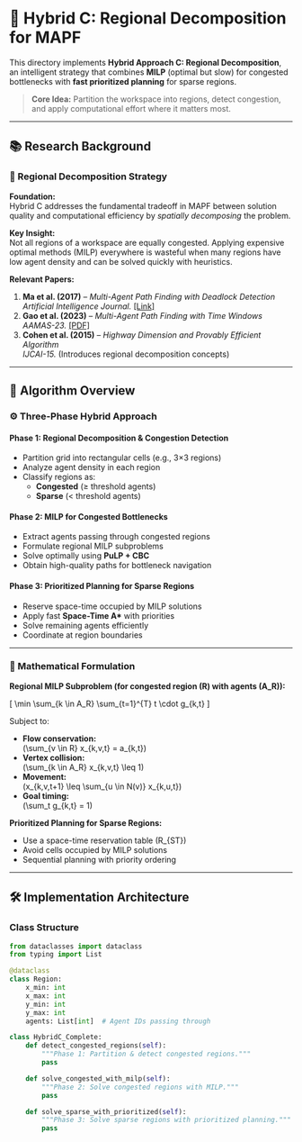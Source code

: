 # 🧩 Hybrid C: Regional Decomposition for MAPF

This directory implements **Hybrid Approach C: Regional Decomposition**, an intelligent strategy that combines **MILP** (optimal but slow) for congested bottlenecks with **fast prioritized planning** for sparse regions.

> **Core Idea:** Partition the workspace into regions, detect congestion, and apply computational effort where it matters most.

---

## 📚 Research Background

### 🧠 Regional Decomposition Strategy

**Foundation:**  
Hybrid C addresses the fundamental tradeoff in MAPF between solution quality and computational efficiency by *spatially decomposing* the problem.

**Key Insight:**  
Not all regions of a workspace are equally congested. Applying expensive optimal methods (MILP) everywhere is wasteful when many regions have low agent density and can be solved quickly with heuristics.

**Relevant Papers:**
1. **Ma et al. (2017)** – *Multi-Agent Path Finding with Deadlock Detection*  
   *Artificial Intelligence Journal.* [[Link]](https://www.sciencedirect.com/science/article/pii/S0004370216301308)
2. **Gao et al. (2023)** – *Multi-Agent Path Finding with Time Windows*  
   *AAMAS-23.* [[PDF]](https://www.ifaamas.org/Proceedings/aamas2023/pdfs/p2586.pdf)
3. **Cohen et al. (2015)** – *Highway Dimension and Provably Efficient Algorithm*  
   *IJCAI-15.* (Introduces regional decomposition concepts)

---

## 🎯 Algorithm Overview

### ⚙️ Three-Phase Hybrid Approach

#### Phase 1: Regional Decomposition & Congestion Detection
- Partition grid into rectangular cells (e.g., 3×3 regions)
- Analyze agent density in each region
- Classify regions as:
  - **Congested** (≥ threshold agents)
  - **Sparse** (< threshold agents)

#### Phase 2: MILP for Congested Bottlenecks
- Extract agents passing through congested regions
- Formulate regional MILP subproblems
- Solve optimally using **PuLP + CBC**
- Obtain high-quality paths for bottleneck navigation

#### Phase 3: Prioritized Planning for Sparse Regions
- Reserve space-time occupied by MILP solutions
- Apply fast **Space-Time A\*** with priorities
- Solve remaining agents efficiently
- Coordinate at region boundaries

---

### 🧮 Mathematical Formulation

**Regional MILP Subproblem (for congested region \(R\) with agents \(A_R\)):**

\[
\min \sum_{k \in A_R} \sum_{t=1}^{T} t \cdot g_{k,t}
\]

Subject to:
- **Flow conservation:**  
  \(\sum_{v \in R} x_{k,v,t} = a_{k,t}\)
- **Vertex collision:**  
  \(\sum_{k \in A_R} x_{k,v,t} \leq 1\)
- **Movement:**  
  \(x_{k,v,t+1} \leq \sum_{u \in N(v)} x_{k,u,t}\)
- **Goal timing:**  
  \(\sum_t g_{k,t} = 1\)

**Prioritized Planning for Sparse Regions:**
- Use a space-time reservation table \(R_{ST}\)
- Avoid cells occupied by MILP solutions
- Sequential planning with priority ordering

---

## 🛠️ Implementation Architecture

### Class Structure

```python
from dataclasses import dataclass
from typing import List

@dataclass
class Region:
    x_min: int
    x_max: int
    y_min: int
    y_max: int
    agents: List[int]  # Agent IDs passing through

class HybridC_Complete:
    def detect_congested_regions(self):
        """Phase 1: Partition & detect congested regions."""
        pass

    def solve_congested_with_milp(self):
        """Phase 2: Solve congested regions with MILP."""
        pass

    def solve_sparse_with_prioritized(self):
        """Phase 3: Solve sparse regions with prioritized planning."""
        pass
